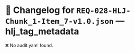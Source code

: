 # 📝 Changelog for `REQ-028-HLJ-Chunk_1-Item_7-v1.0.json` — **hlj_tag_metadata**

❌ No audit.yaml found.
